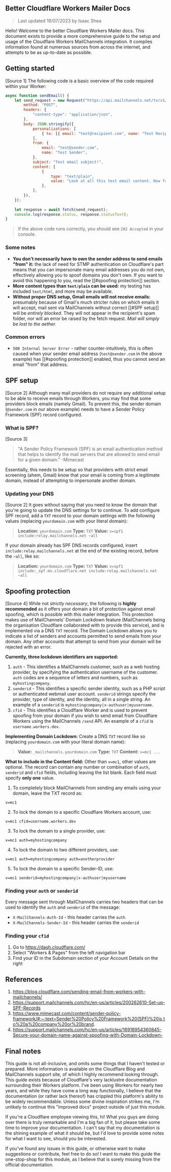 ## Better Cloudflare Workers Mailer Docs
> Last updated 19/07/2023 by Isaac Shea

Hello! Welcome to the better Cloudflare Workers Mailer docs. This document exists to provide a more comprehensive guide to the setup and usage of the Cloudflare Workers MailChannels integration. It compiles information found at numerous sources from across the internet, and attempts to be as up-to-date as possible.

## Getting started
[Source 1]
The following code is a basic overview of the code required within your Worker:
```js
async function sendEmail() { 
	let send_request = new Request("https://api.mailchannels.net/tx/v1/send", { 
		method: "POST",
		headers: { 
			"content-type": "application/json",
		},
		body: JSON.stringify({
			personalizations: [
				{ to: [{ email: "test@recipient.com", name: "Test Recipient" }], },
			],
			from: {
				email: "test@sender.com",
				name: "Test Sender",
			},
			subject: "Test email subject!",
			content: [
				{
					type: "text/plain",
					value: "Look at all this test email content. How fabulous.",
				},
			],
		}),
	});
	
	let response = await fetch(send_request);
	console.log(response.status, response.statusText);
}
```
> If the above code runs correctly, you should see `202 Accepted` in your console.

### Some notes
- **You don't necessarily have to own the sender address to send emails "from" it:** the lack of need for STMP authentication on Cloudflare's part means that you can impersonate many email addresses you do not own, effectively allowing you to spoof domains you don't own. If you want to avoid this happening to you, read the [[#spoofing protection]] section.
- **More content types than `text/plain` can be used:** my testing has included `text/html`, and more may be available.
- **Without proper DNS setup, Gmail emails will not receive emails:** presumably because of Gmail's much stricter rules on which emails it will accept, mail sent via MailChannels without correct [[#SPF setup]] will be *entirely blocked*. They will not appear in the recipient's spam folder, nor will an error be raised by the fetch request. *Mail will simply be lost to the aether.*

### Common errors
- `500 Internal Server Error` - rather counter-intuitively, this is often caused when your sender email address (`test@sender.com` in the above example) has [[#spoofing protection]] enabled, thus you cannot send an email "from" that address.

## SPF setup
[Source 2]
Although many mail providers do not require any additional setup to be able to receive emails through Workers, you may find that some providers block emails (namely Gmail). To prevent this, the sender domain (`@sender.com` in our above example) needs to have a Sender Policy Framework (SPF) record configured.

### What is SPF?
[Source 3]
> "A Sender Policy Framework (SPF) is an email authentication method that helps to identify the mail servers that are allowed to send email for a given domain."
> -Mimecast

Essentially, this needs to be setup so that providers with strict email screening (ahem, Gmail) know that your email is coming from a legitimate domain, instead of attempting to impersonate another domain.

### Updating your DNS
[Source 2]
It goes without saying that you need to know the domain that you're going to update the DNS settings for to continue. To add configure SPF record, add a `TXT` record to your domain settings with the following values (replacing `yourdomain.com` with your literal domain):
>**Location:** `yourdomain.com`
>**Type:** `TXT`
>**Value:** `v=spf1 include:relay.mailchannels.net ~all`

If your domain already has SPF DNS records configured, insert `include:relay.mailchannels.net` at the end of the existing record, before the `~all`, like so:
>**Location:** `yourdomain.com`
>**Type:** `TXT`
>**Value:** `v=spf1 include:_spf.mx.cloudflare.net include:relay.mailchannels.net ~all`



## Spoofing protection
[Source 4]
While not *strictly necessary*, the following is **highly recommended** as it offers your domain a bit of protection against email spoofing, which is possible with this mailer integration.
This protection makes use of MailChannels' Domain Lockdown feature (MailChannels being the organisation Cloudflare collaborated with to provide this service), and is implemented via a DNS `TXT` record.
The Domain Lockdown allows you to indicate a list of senders and accounts permitted to send emails from your domain. Any other accounts that attempt to send from your domain will be rejected with an error.

**Currently, three lockdown identifiers are supported:**
1. `auth` - This identifies a MailChannels customer, such as a web hosting provider, by specifying the authentication username of the customer. `auth` codes are a sequence of letters and numbers, such as `myhostingcompany`.
2. `senderid` - This identifies a specific sender identity, such as a PHP script or authenticated webmail user account. `senderid` strings specify the provider, type of identity, and the identity, all in a single string. An example of a `senderid` is `myhostingcompany|x-authuser|myusername`.
3. `cfid` - This identifies a Cloudflare Worker and is used to prevent spoofing from your domain if you wish to send email from Cloudflare Workers using the MailChannels `/send` API. An example of a `cfid` is `username.workers.dev`.

**Implementing Domain Lockdown:**
Create a DNS `TXT` record like so (replacing `yourdomain.com` with your literal domain name):
> **Value:** `_mailchannels.yourdomain.com`
> **Type:** `TXT`
> **Content:** `v=mc1 ...`

**What to include in the Content field:**
Other than `v=mc1`, other values are optional. The record can contain any number or combination of `auth`, `senderid` and `cfid` fields, including leaving the list blank. Each field must specify **only one** value.
1. To completely block MailChannels from sending any emails using your domain, leave the TXT record as:
```content
v=mc1
```
2. To lock the domain to a specific Cloudflare Workers account, use:
```content
v=mc1 cfid=username.workers.dev
```
3. To lock the domain to a single provider, use:
```content
v=mc1 auth=myhostingcompany
```
4. To lock the domain to two different providers, use:
```content
v=mc1 auth=myhostingcompany auth=anotherprovider
```
5. To lock the domain to a specific Sender-ID, use:
```content
v=mc1 senderid=myhostingcompany|x-authuser|myusername
```

### Finding your `auth` or `senderid`
Every message sent through MailChannels carries two headers that can be used to identify the `auth` and `senderid` of the message:
- `X-MailChannels-Auth-Id` - this header carries the `auth`
- `X-MailChannels-Sender-Id` - this header carries the `senderid`

### Finding your `cfid`
1. Go to https://dash.cloudflare.com/
2. Select "Workers & Pages" from the left navigation bar
3. Find your ID in the Subdomain section of your Account Details on the right



## References
1) https://blog.cloudflare.com/sending-email-from-workers-with-mailchannels/
2) https://support.mailchannels.com/hc/en-us/articles/200262610-Set-up-SPF-Records
3) https://www.mimecast.com/content/sender-policy-framework/#:~:text=Sender%20Policy%20Framework%20(SPF)%20is,to%20a%20company%20or%20brand.
4) https://support.mailchannels.com/hc/en-us/articles/16918954360845-Secure-your-domain-name-against-spoofing-with-Domain-Lockdown-



## Final notes
This guide is not all-inclusive, and omits some things that I haven't tested or prepared. More information is available on the Cloudflare Blog and MailChannels support site, of which I highly recommend looking through.
This guide exists because of Cloudflare's very lacklustre documentation surrounding their Workers platform. I've been using Workers for nearly two years, and while they have come a long way functionally, I believe that the documentation (or rather lack thereof) has crippled this platform's ability to be widely recommendable. 
Unless some divine inspiration strikes me, I'm unlikely to continue this "improved docs" project outside of just this module. 

If you're a Cloudflare employee viewing this, hi! What you guys are doing over there is truly remarkable and I'm a big fan of it, but please take some time to improve your documentation. I can't say that my documentation is the shining example of what it should be, but I'd love to provide some notes for what I want to see, should you be interested.

If you've found any issues in this guide, or otherwise want to make suggestions or contribute, feel free to do so! I want to make this guide the one-stop-shop for this module, as I believe that is sorely missing from the official documentation.
